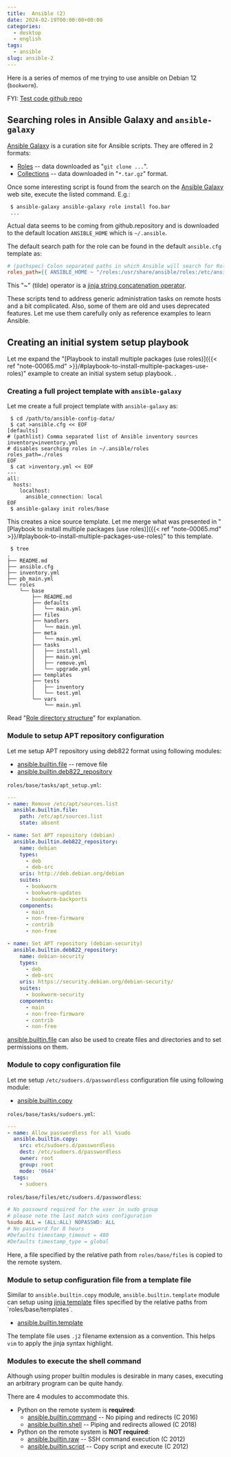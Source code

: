 ```yaml
---
title:  Ansible (2)
date: 2024-02-19T00:00:00+00:00
categories:
  - desktop
  - english
tags:
  - ansible
slug: ansible-2
---
```


Here is a series of memos of me trying to use ansible on Debian 12 (`bookworm`).

FYI: [Test code github repo](https://github.com/osamuaoki/osamuaoki-hugo-proj)

## Searching roles in Ansible Galaxy and `ansible-galaxy`

[Ansible Galaxy](https://galaxy.ansible.com/ui/) is a curation site for Ansible
scripts.  They are offered in 2 formats:

* [Roles](https://galaxy.ansible.com/ui/standalone/roles/) -- data downloaded as "`git clone ...`".
* [Collections](https://galaxy.ansible.com/ui/collections/) -- data downloaded in "`*.tar.gz`" format.

Once some interesting script is found from the search on the
[Ansible Galaxy](https://galaxy.ansible.com/ui/) web site, execute the listed
command.  E.g.:

```console
 $ ansible-galaxy ansible-galaxy role install foo.bar
 ...
```

Actual data seems to be coming from github.repository and is downloaded to
the default location `ANSIBLE_HOME` which is `~/.ansible`.

The default search path for the role can be found in the default `ansible.cfg`
template as:

```ini
# (pathspec) Colon separated paths in which Ansible will search for Roles.
roles_path={{ ANSIBLE_HOME ~ "/roles:/usr/share/ansible/roles:/etc/ansible/roles" }}
```

This "~" (tilde) operator is a [jinja string concatenation
operator](https://jinja.palletsprojects.com/en/3.0.x/templates/#other-operators).

These scripts tend to address generic administration tasks on remote hosts and a bit
complicated.  Also, some of them are old and uses deprecated features.
Let me use them carefully only as reference examples to learn Ansible.

## Creating an initial system setup playbook

Let me expand the
"[Playbook to install multiple packages (use roles)]({{< ref "note-00065.md" >}}/#playbook-to-install-multiple-packages-use-roles)"
example to create an initial system setup playbook.
.

### Creating a full project template with `ansible-galaxy`

Let me create a full project template with `ansible-galaxy` as:

```console
 $ cd /path/to/ansible-config-data/
 $ cat >ansible.cfg << EOF
[defaults]
# (pathlist) Comma separated list of Ansible inventory sources
inventory=inventory.yml
# disables searching roles in ~/.ansible/roles
roles_path=./roles
EOF
 $ cat >inventory.yml << EOF
---
all:
  hosts:
    localhost:
      ansible_connection: local
EOF
 $ ansible-galaxy init roles/base
```

This creates a nice source template.  Let me merge what was presented in 
"[Playbook to install multiple packages (use roles)]({{< ref "note-00065.md" >}}/#playbook-to-install-multiple-packages-use-roles)"
to this template.

```console
 $ tree
.
├── README.md
├── ansible.cfg
├── inventory.yml
├── pb_main.yml
└── roles
    └── base
        ├── README.md
        ├── defaults
        │   └── main.yml
        ├── files
        ├── handlers
        │   └── main.yml
        ├── meta
        │   └── main.yml
        ├── tasks
        │   ├── install.yml
        │   ├── main.yml
        │   ├── remove.yml
        │   └── upgrade.yml
        ├── templates
        ├── tests
        │   ├── inventory
        │   └── test.yml
        └── vars
            └── main.yml
```

Read "[Role directory structure](https://docs.ansible.com/ansible/latest/playbook_guide/playbooks_reuse_roles.html#role-directory-structure)" for explanation.

### Module to setup APT repository configuration

Let me setup APT repository using deb822 format using following modules:

* [ansible.builtin.file](https://docs.ansible.com/ansible/latest/collections/ansible/builtin/file_module.html) -- remove file
* [ansible.builtin.deb822_repository](https://docs.ansible.com/ansible/latest/collections/ansible/builtin/deb822_repository_module.html)

`roles/base/tasks/apt_setup.yml`:

```yaml
---
- name: Remove /etc/apt/sources.list
  ansible.builtin.file:
    path: /etc/apt/sources.list
    state: absent

- name: Set APT repository (debian)
  ansible.builtin.deb822_repository:
    name: debian
    types:
      - deb
      - deb-src
    uris: http://deb.debian.org/debian
    suites:
      - bookworm
      - bookworm-updates
      - bookworm-backports
    components:
      - main
      - non-free-firmware
      - contrib
      - non-free

- name: Set APT repository (debian-security)
  ansible.builtin.deb822_repository:
    name: debian-security
    types:
      - deb
      - deb-src
    uris: https://security.debian.org/debian-security/
    suites:
      - bookworm-security
    components:
      - main
      - non-free-firmware
      - contrib
      - non-free
```

[ansible.builtin.file](https://docs.ansible.com/ansible/latest/collections/ansible/builtin/file_module.html)
can also be used to create files and directories and to set permissions on them.

### Module to copy configuration file

Let me setup `/etc/sudoers.d/passwordless` configuration file using following module:

* [ansible.builtin.copy](https://docs.ansible.com/ansible/latest/collections/ansible/builtin/copy_module.html)

`roles/base/tasks/sudoers.yml`:

```yaml
---
- name: Allow passwordless for all %sudo
  ansible.builtin.copy:
    src: etc/sudoers.d/passwordless
    dest: /etc/sudoers.d/passwordless
    owner: root
    group: root
    mode: '0644'
  tags:
    - sudoers

```

`roles/base/files/etc/sudoers.d/passwordless`:

```ini
# No passowrd required for the user in sudo group
# please note the last match wins configuration
%sudo ALL = (ALL:ALL) NOPASSWD: ALL
# No password for 8 hours
#Defaults timestamp_timeout = 480
#Defaults timestamp_type = global
```

Here, a file specified by the relative path from `roles/base/files` is copied
to the remote system.

### Module to setup configuration file from a template file

Similar to `ansible.builtin.copy` module, `ansible.builtin.template` module can
setup using
[jinja template](https://en.wikipedia.org/wiki/Jinja_(template_engine))
files specified by the relative paths from `roles/base/templates`.

* [ansible.builtin.template](https://docs.ansible.com/ansible/latest/collections/ansible/builtin/template_module.html)

The template file uses `.j2` filename extension as a convention.  This helps
`vim` to apply the jinja syntax highlight.

### Modules to execute the shell command

Although using proper builtin modules is desirable in many cases, executing
an arbitrary program can be quite handy.

There are 4 modules to accommodate this.

* Python on the remote system is **required**:
  * [ansible.builtin.command](https://docs.ansible.com/ansible/latest/collections/ansible/builtin/command_module.html) -- No piping and redirects (C 2016)
  * [ansible.builtin.shell](https://docs.ansible.com/ansible/latest/collections/ansible/builtin/shell_module.html)  -- Piping and redirects allowed (C 2018)
* Python on the remote system is **NOT required**:
  * [ansible.builtin.raw](https://docs.ansible.com/ansible/latest/collections/ansible/builtin/raw_module.html) -- SSH command execution (C 2012)
  * [ansible.builtin.script](https://docs.ansible.com/ansible/latest/collections/ansible/builtin/script_module.html) -- Copy script and execute (C 2012)

<!--
vim: set sw=2 sts=2 ai si et tw=79 ft=markdown:
-->
